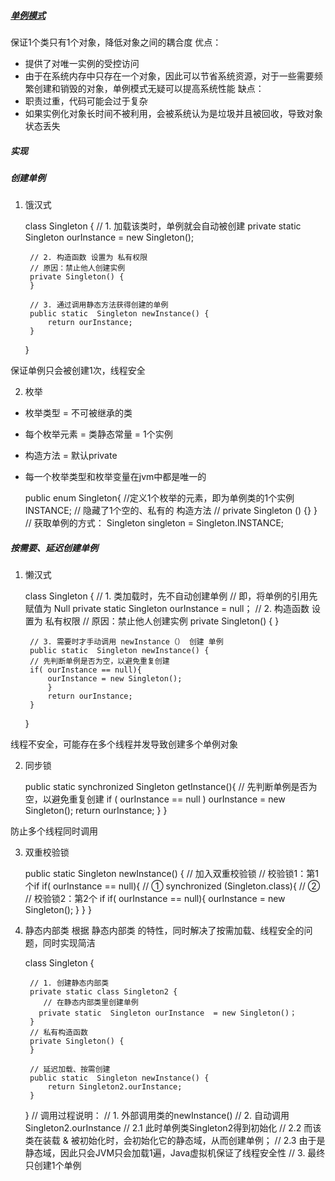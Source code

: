 ##### [单例模式](https://www.jianshu.com/p/b8c578b07fbc)
保证1个类只有1个对象，降低对象之间的耦合度
优点：
- 提供了对唯一实例的受控访问
- 由于在系统内存中只存在一个对象，因此可以节省系统资源，对于一些需要频繁创建和销毁的对象，单例模式无疑可以提高系统性能
缺点：
- 职责过重，代码可能会过于复杂
- 如果实例化对象长时间不被利用，会被系统认为是垃圾并且被回收，导致对象状态丢失

##### 实现
##### 创建单例
1. 饿汉式

	class Singleton {
	    // 1. 加载该类时，单例就会自动被创建
	    private static  Singleton ourInstance  = new  Singleton();
	    
	    // 2. 构造函数 设置为 私有权限
	    // 原因：禁止他人创建实例 
	    private Singleton() {
	    }
	    
	    // 3. 通过调用静态方法获得创建的单例
	    public static  Singleton newInstance() {
	        return ourInstance;
	    }
	}

保证单例只会被创建1次，线程安全

2. 枚举
- 枚举类型 = 不可被继承的类
- 每个枚举元素 = 类静态常量 = 1个实例
- 构造方法 = 默认private
- 每一个枚举类型和枚举变量在jvm中都是唯一的

	public enum Singleton{
	    //定义1个枚举的元素，即为单例类的1个实例
	    INSTANCE;
	    // 隐藏了1个空的、私有的 构造方法
	    // private Singleton () {}
		}
	// 获取单例的方式：
	Singleton singleton = Singleton.INSTANCE;

##### 按需要、延迟创建单例
1. 懒汉式

	class Singleton {
	    // 1. 类加载时，先不自动创建单例
	   //  即，将单例的引用先赋值为 Null
	    private static  Singleton ourInstance  = null；
	    // 2. 构造函数 设置为 私有权限
	    // 原因：禁止他人创建实例 
	    private Singleton() {
	    }
	    
	    // 3. 需要时才手动调用 newInstance（） 创建 单例   
	    public static  Singleton newInstance() {
	    // 先判断单例是否为空，以避免重复创建
	    if( ourInstance == null){
	        ourInstance = new Singleton();
	        }
	        return ourInstance;
	    }
	}

线程不安全，可能存在多个线程并发导致创建多个单例对象

2. 同步锁

	public static synchronized Singleton getInstance(){
	        // 先判断单例是否为空，以避免重复创建
	        if ( ourInstance == null )
	            ourInstance = new Singleton();
	        return ourInstance;
	    }
	}

防止多个线程同时调用

3. 双重校验锁
	
	public static  Singleton newInstance() {
	     // 加入双重校验锁
	    // 校验锁1：第1个if
	    if( ourInstance == null){  // ①
	     synchronized (Singleton.class){ // ②
	      // 校验锁2：第2个 if
	      if( ourInstance == null){
	          ourInstance = new Singleton();
	          }
	      }
	}

4. 静态内部类
根据 静态内部类 的特性，同时解决了按需加载、线程安全的问题，同时实现简洁

	class Singleton {
    
	    // 1. 创建静态内部类
	    private static class Singleton2 {
	       // 在静态内部类里创建单例
	      private static  Singleton ourInstance  = new Singleton()；
	    }
	    // 私有构造函数
	    private Singleton() {
	    }
	    
	    // 延迟加载、按需创建
	    public static  Singleton newInstance() {
	        return Singleton2.ourInstance;
	    }
	}
	// 调用过程说明：
      // 1. 外部调用类的newInstance() 
      // 2. 自动调用Singleton2.ourInstance
       // 2.1 此时单例类Singleton2得到初始化
       // 2.2 而该类在装载 & 被初始化时，会初始化它的静态域，从而创建单例；
       // 2.3 由于是静态域，因此只会JVM只会加载1遍，Java虚拟机保证了线程安全性
      // 3. 最终只创建1个单例


